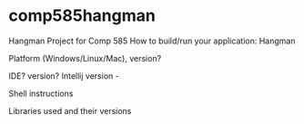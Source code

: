 # comp585hangman
Hangman Project for Comp 585
How to build/run your application: Hangman

Platform (Windows/Linux/Mac), version?

IDE? version?
Intellij version - 

Shell instructions

Libraries used and their versions
